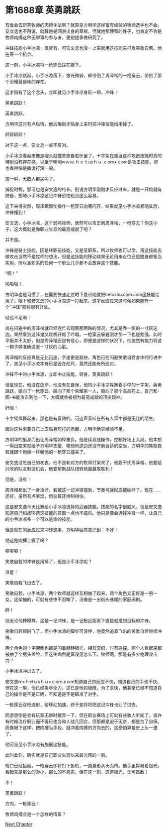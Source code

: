 # 第1688章 英勇跳跃

有谁会去研究牧师的肉搏手法啊？就算是方明华这样富有经验的牧师选手也不会。安文逸也不用说，就算他是网游出身的草根，但就他那理智的性子，也肯定不会是牧师肉搏这种无聊事的参与者，更别提多做研究了。

冲锋技能小手冰凉一直就有，可安文逸也没一上来就用这技能来打发笑歌自若。他在等一个机会。

这一刻，小手冰凉将一枪穿云踩在脚下。

小手冰凉跳起，小手冰凉落下，银光微弱，却带倒了周泽楷的一枪穿云，带倒了那个荣耀最巅峰的存在。

这才刚有了这个念头，立即就见小手冰凉身形一顿，冲锋！

英勇跳跃！

英勇跳跃。

方明华这时有点后悔，他后悔刚才贴身上来时把冲锋技能给用掉了。

砰砰砰砰！

对于这一点，安文逸一点不反对。

小手冰凉看起来像是埋头就撞笑歌自若怀里了，十字架在施展这种攻击技能时真的特别没有存在感，以至于明明wｗｗ.ｈｅｔusｈｕ.ｃoｍ•ｃom是攻击技能，却也看得像是撒泼打滚一般。

这一瞬，无数人都尖叫了。

捕捉时机，那可也是安文逸的特长。别说方明华刚刚才反应过来，就是一开始就有防备，想堵小手冰凉这记冲锋恐怕也没这么容易。

这下来得突然，周泽楷慌忙操作一枪穿云向旁闪开，结果就见小手冰凉紧随其后，冲锋撞到！

安文逸，小手冰凉，这个弱鸡牧师，居然可以攻击到周泽楷，一枪穿云？你这小子，这大概就是你职业生涯的最高成就了吧？

并不是。

冲锋是骑士技能，因是转职前技能，又是圣职系，所以牧师也可以学。用这技能去做攻击当然不是牧师的想法，但是这技能的移动效果无论用来走位还是脱身都相当实用，所以圣职系的任何一个职业几乎都不会放弃这个技能。

“啊！”

啪啪啪！

方明华也是习惯了，在需要快速走位时下意识地就把hetushu.com.com这技能给用了。眼下和安文逸的小手冰凉这一打起来，这才反应过来这时候如果能有一个“冲锋”那将很有好处。

经验不足啊！

尚在闪避中的周泽楷就已经连忙去观察那两路的情况，尤其是乔一帆的一寸灰这边。果然看到这阵鬼又趁机开始了吟唱。一枪穿云躲避刚才那一下也是勉强，此时平衡并不太好，但是周泽楷还是有信心，即便是这样的状况下，他依然有能力将这一颗子弹准确送至一寸灰的心脏。

周泽楷的反应真是无比迅速，手速更是超快，角色已在闪避笑歌自若身体的行进中了，突见小手冰凉冲锋已是近在咫尺，竟然还能有所应对。

冲锋不中的小手冰凉，立即中止技能，转身，英勇跳跃！

但是现在，他没在逃命，他没有在自保，他的小手冰凉挥舞着手中的十字架，英勇跳跃，砸向了一枪穿云，砸向了那个荣耀第一人，砸向了那个高高在上，自己和-图-书能攻击到他一下，大概就会被视为最高成就的顶尖超神。

好险！

十字架挥舞起来，那也是有音效的。可这声音听在所有人耳中都是无比的陌生。

面对这种需要自己上去贴身短打的场面，方明华确实经验不足。

方明华的挺身而出让周泽楷如释重负。他继续双线操作，控制好场上大局。他本想一得出空来就给予方明华支援，哪想他这边还没守到合适的空当，方明华的笑歌自若就跟个炮弹一样朝他的一枪穿云撞来了。

安文逸没忘自己的初衷，他不是和对方的牧师打架来了，他要干扰周泽楷，他要给兴欣的队友制造机会，他要帮助战队扭转局面赢取胜利！

但是，没有！

周泽楷都出了一身冷汗，若被这一记冲锋撞到，节奏可就彻底被破坏了。现在……还好，虽然有点麻烦，但总算还控制得住。

这是安文逸今天比赛给小手冰凉选择的武器技能。技能的名字很威风，但是安文逸知道自己和*图*书选这技能的意图一点也不威风。他只是像会选择冲锋一样，让自己的小手冰凉多一个可以逃命的技能。

但是就在刚反应过来冲锋这事，方明华猛然意识到：不好！

他这是肉搏上瘾了吗？

噼噼噼！

笑歌自若的冲锋是用掉了，但是小手冰凉呢？

准星！

笑歌自若飞出去了。

笑歌自若，小手冰凉，两个牧师就这样互相抽了起来，两个角色又正好是一男一女，这架抽的，可就有些惨不忍睹了，活像是一出街头巷尾的家庭闹剧。

砰！

但无论何种模样，这是一记冲锋，是一记极近距离下直接就撞到目标的冲锋。

笑歌自若顿时飞了，但小手冰凉的脚步可没停，他竟然追着飞出的笑歌自若继续冲锋。

两个角色的十字架倒也都是闪着赫赫银光，相互交织，时有碰撞。两个人看起来都被抽了个劈头盖脸，但这生命倒是真没见怎么下。牧师啊，那能有多少物理攻击力？

小手冰凉冲出去了。

安文逸ｍ•ｈetｕsｈｕ•ｃoｍ.cｏm知道自己的反应不快，知道自己的手也不快，但在这一瞬，他已经拼尽全力，这已是他的极限，为了求快，他甚至已经不知道自己的操作是不是正确，不知道是不是瞄准了对手。

一枪穿云双枪连射，给移动加速，终于是将将把这记冲锋也让了过去。

网游里倒是会有玩家无聊时摆弄一下，但在职业赛场上可就有些骇人听闻了。或许有时候治疗职业逼不得已也会和人战几回合，但那都是迫于无奈，都是为了自保。而像眼下这样，把肉搏当手段，就冲着肉搏的方向去的，这恐怕算是史上头一遭了。

他可没见小手冰凉有施展这技能。

此时此刻，确实就是自己职业生涯以来最光辉的一刻。

枪口已经抬起，一枪穿云即将扣下扳机，一道身影从天而降。他手里挥舞着银光，看起来是那么的渺小，那么的不真实，但在这一刻，这道银光，无可匹敌！

不！

英勇跳跃！

方向，一枪穿云！

牧师肉搏会是一个怎样的情景？



[Next Chapter](%E7%AC%AC1689%E7%AB%A0%20%E4%BF%AE%E6%94%B9%E5%BD%A2%E5%8A%BF.md)
